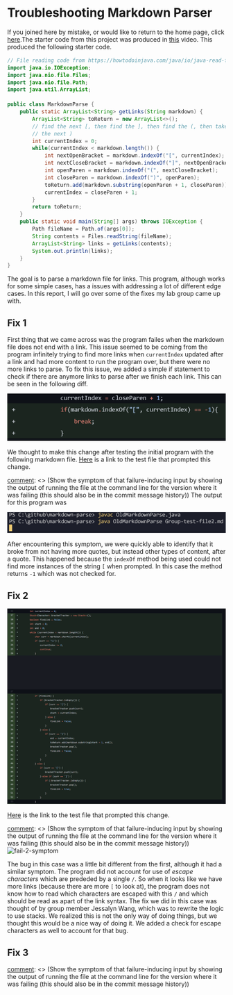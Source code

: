 # Troubleshooting Markdown Parser

If you joined here by mistake, or would like to return to the home page, click [here](index.html).The starter code from this project was produced in [this](https://www.youtube.com/watch?v=_y9hkrN9k3w) video. This produced the following starter code.

```java
// File reading code from https://howtodoinjava.com/java/io/java-read-file-to-string-examples/
import java.io.IOException;
import java.nio.file.Files;
import java.nio.file.Path;
import java.util.ArrayList;

public class MarkdownParse {
    public static ArrayList<String> getLinks(String markdown) {
        ArrayList<String> toReturn = new ArrayList<>();
        // find the next [, then find the ], then find the (, then take up to
        // the next )
        int currentIndex = 0;
        while(currentIndex < markdown.length()) {
            int nextOpenBracket = markdown.indexOf("[", currentIndex);
            int nextCloseBracket = markdown.indexOf("]", nextOpenBracket);
            int openParen = markdown.indexOf("(", nextCloseBracket);
            int closeParen = markdown.indexOf(")", openParen);
            toReturn.add(markdown.substring(openParen + 1, closeParen));
            currentIndex = closeParen + 1;
        }
        return toReturn;
    }
    public static void main(String[] args) throws IOException {
		Path fileName = Path.of(args[0]);
	    String contents = Files.readString(fileName);
        ArrayList<String> links = getLinks(contents);
        System.out.println(links);
    }
}
```

The goal is to parse a markdown file for links. This program, although works for some simple cases, has a issues with addressing a lot of different edge cases. In this report, I will go over some of the fixes my lab group came up with.

## Fix 1

[comment]: <> (Show a screenshot of the code change diff from Github)
First thing that we came across was the program failes when the markdown file does not end with a link. This issue seemed to be coming from the program infinitely trying to find more links when `currentIndex` updated after a link and had more content to run the program over, but there were no more links to parse. To fix this issue, we added a simple if statement to check if there are anymore links to parse after we finish each link. This can be seen in the following diff.

![fix-1-diff](images/fix-1-diff.png)

[comment]: <> (Link to the test file for a failure-inducing input that prompted you to make that change)
We thought to make this change after testing the initial program with the following markdown file. [Here](https://github.com/JessalynWang/markdown-parse/blob/main/Group-test-file2.md?plain=1) is a link to the test file that prompted this change.

[comment]: <> (Show the symptom of that failure-inducing input by showing the output of running the file at the command line for the version where it was failing (this should also be in the commit message history))
The output for this program was

![fail-1-symptom](images/fail-1-symptom.png)

[comment]: <> (Write 2-3 sentences describing the relationship between the bug, the symptom, and the failure-inducing input.)
After encountering this symptom, we were quickly able to identify that it broke from not having more quotes, but instead other types of content, after a quote. This happened because the `indexOf` method being used could not find more instances of the string `[` when prompted. In this case the method returns `-1` which was not checked for.

## Fix 2

[comment]: <> (Show a screenshot of the code change diff from Github)
![fix-2-diff](images/fix-2-diff.png)

[comment]: <> (Link to the test file for a failure-inducing input that prompted you to make that change)
[Here](https://github.com/JessalynWang/markdown-parse/blob/main/Group-test-file4.md?plain=1) is the link to the test file that prompted this change.

[comment]: <> (Show the symptom of that failure-inducing input by showing the output of running the file at the command line for the version where it was failing (this should also be in the commit message history))
![fail-2-symptom](images/fail-2.symptom.png)

[comment]: <> (Write 2-3 sentences describing the relationship between the bug, the symptom, and the failure-inducing input.)
The bug in this case was a little bit different from the first, although it had a similar symptom. The program did not account for use of _escape characters_ which are prededed by a single `/`. So when it looks like we have more links (because there are more `[` to look at), the program does not know how to read which characters are escaped with this `/` and which should be read as apart of the link syntax. The fix we did in this case was thought of by group member Jessalyn Wang, which was to rewrite the logic to use stacks. We realized this is not the only way of doing things, but we thought this would be a nice way of doing it. We added a check for escape characters as well to account for that bug.

## Fix 3

[comment]: <> (Show a screenshot of the code change diff from Github)

[comment]: <> (Link to the test file for a failure-inducing input that prompted you to make that change)

[comment]: <> (Show the symptom of that failure-inducing input by showing the output of running the file at the command line for the version where it was failing (this should also be in the commit message history))

[comment]: <> (Write 2-3 sentences describing the relationship between the bug, the symptom, and the failure-inducing input.)
